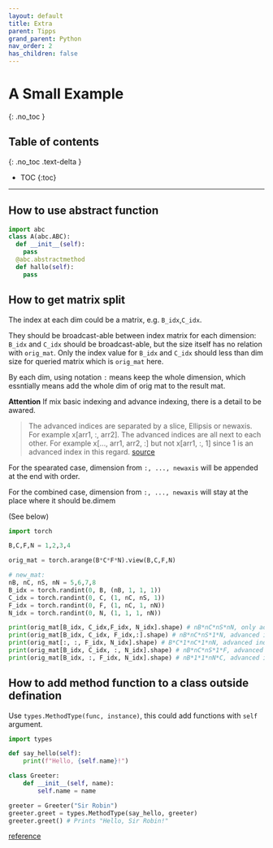```yaml
---
layout: default
title: Extra
parent: Tipps
grand_parent: Python
nav_order: 2
has_children: false
---
```


# A Small Example
{: .no_toc }

## Table of contents
{: .no_toc .text-delta }

- TOC
{:toc}

---

## How to use abstract function
```python
import abc
class A(abc.ABC):
  def __init__(self):
    pass
  @abc.abstractmethod
  def hallo(self):
    pass

```


## How to get matrix split
The index at each dim could be a matrix, e.g. `B_idx`,`C_idx`. 

They should be broadcast-able between index matrix for each dimension: `B_idx` and `C_idx` should be broadcast-able, but the size itself has no relation with `orig_mat`. Only the index value for `B_idx` and `C_idx` should less than dim size for queried matrix which is `orig_mat` here.

By each dim, using notation `:` means keep the whole dimension, which essntially means add the whole dim of orig mat to the result mat.

**Attention**
If mix basic indexing and advance indexing, there is a detail to be awared.
> The advanced indices are separated by a slice, Ellipsis or newaxis. For example x[arr1, :, arr2].
> The advanced indices are all next to each other. For example x[..., arr1, arr2, :] but not x[arr1, :, 1] since 1 is an advanced index in this regard. [source](https://numpy.org/devdocs/user/basics.indexing.html#combining-advanced-and-basic-indexing)

For the spearated case, dimension from `:, ..., newaxis` will be appended at the end with order.

For the combined case, dimension from `:, ..., newaxis` will stay at the place where it should be.dimem

(See below)

```python
import torch

B,C,F,N = 1,2,3,4

orig_mat = torch.arange(B*C*F*N).view(B,C,F,N)

# new_mat:
nB, nC, nS, nN = 5,6,7,8
B_idx = torch.randint(0, B, (nB, 1, 1, 1))
C_idx = torch.randint(0, C, (1, nC, nS, 1))
F_idx = torch.randint(0, F, (1, nC, 1, nN))
N_idx = torch.randint(0, N, (1, 1, 1, nN))

print(orig_mat[B_idx, C_idx,F_idx, N_idx].shape) # nB*nC*nS*nN, only advanced indexing
print(orig_mat[B_idx, C_idx, F_idx,:].shape) # nB*nC*nS*1*N, advanced indexing all together
print(orig_mat[:, :, F_idx, N_idx].shape) # B*C*1*nC*1*nN, advanced indexing all together
print(orig_mat[B_idx, C_idx, :, N_idx].shape) # nB*nC*nS*1*F, advanced indexing separated by basic indexing
print(orig_mat[B_idx, :, F_idx, N_idx].shape) # nB*1*1*nN*C, advanced indexing separated by basic indexing
```

## How to add method function to a class outside defination
Use `types.MethodType(func, instance)`, this could add functions with `self` argument.

```python
import types

def say_hello(self):
    print(f"Hello, {self.name}!")

class Greeter:
    def __init__(self, name):
        self.name = name

greeter = Greeter("Sir Robin")
greeter.greet = types.MethodType(say_hello, greeter)
greeter.greet() # Prints "Hello, Sir Robin!"
```
[reference](https://stackoverflow.com/questions/70538009/how-do-you-attach-a-function-to-an-instance-of-a-class)
